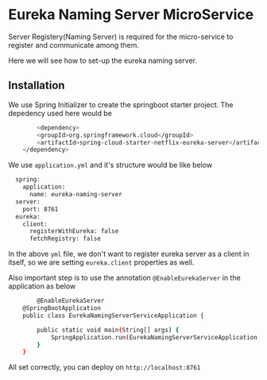
# Eureka Naming Server MicroService

Server Registery(Naming Server) is required for the micro-service to register and communicate among them.

Here we will see how to set-up the eureka naming server.



## Installation

We use Spring Initializer to create the springboot starter project.
The depedency used here would be

```bash
    	<dependency>
		<groupId>org.springframework.cloud</groupId>
		<artifactId>spring-cloud-starter-netflix-eureka-server</artifactId>
	</dependency>
```

We use `application.yml` and it's structure would be like below

  ```bash
    spring:
      application:
        name: eureka-naming-server
    server:
      port: 8761
    eureka:
      client:
        registerWithEureka: false
        fetchRegistry: false
```

In the above `yml` file, we don't want to register eureka server as a client in itself, so we are setting `eureka.client` properties as well.

Also important step is to use the annotation `@EnableEurekaServer` in the application as below
```bash
    	@EnableEurekaServer
	@SpringBootApplication
	public class EurekaNamingServerServiceApplication {

		public static void main(String[] args) {
			SpringApplication.run(EurekaNamingServerServiceApplication.class, args);
		}
	}
```

All set correctly, you can deploy on `http://localhost:8761`
